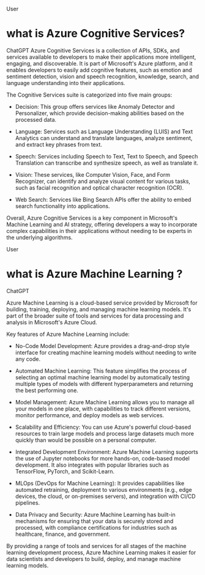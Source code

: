 User
# what is Azure Cognitive Services?
ChatGPT
Azure Cognitive Services is a collection of APIs, SDKs, and services available to developers to make their applications more intelligent, engaging, and discoverable. It is part of Microsoft's Azure platform, and it enables developers to easily add cognitive features, such as emotion and sentiment detection, vision and speech recognition, knowledge, search, and language understanding into their applications.

The Cognitive Services suite is categorized into five main groups:

- Decision: This group offers services like Anomaly Detector and Personalizer, which provide decision-making abilities based on the processed data.

- Language: Services such as Language Understanding (LUIS) and Text Analytics can understand and translate languages, analyze sentiment, and extract key phrases from text.

- Speech: Services including Speech to Text, Text to Speech, and Speech Translation can transcribe and synthesize speech, as well as translate it.

- Vision: These services, like Computer Vision, Face, and Form Recognizer, can identify and analyze visual content for various tasks, such as facial recognition and optical character recognition (OCR).

- Web Search: Services like Bing Search APIs offer the ability to embed search functionality into applications.

Overall, Azure Cognitive Services is a key component in Microsoft's Machine Learning and AI strategy, offering developers a way to incorporate complex capabilities in their applications without needing to be experts in the underlying algorithms.




User
# what is Azure Machine Learning ?

ChatGPT

Azure Machine Learning is a cloud-based service provided by Microsoft for building, training, deploying, and managing machine learning models. It's part of the broader suite of tools and services for data processing and analysis in Microsoft's Azure Cloud.

Key features of Azure Machine Learning include:

- No-Code Model Development: Azure provides a drag-and-drop style interface for creating machine learning models without needing to write any code.

- Automated Machine Learning: This feature simplifies the process of selecting an optimal machine learning model by automatically testing multiple types of models with different hyperparameters and returning the best performing one.

- Model Management: Azure Machine Learning allows you to manage all your models in one place, with capabilities to track different versions, monitor performance, and deploy models as web services.

- Scalability and Efficiency: You can use Azure's powerful cloud-based resources to train large models and process large datasets much more quickly than would be possible on a personal computer.

- Integrated Development Environment: Azure Machine Learning supports the use of Jupyter notebooks for more hands-on, code-based model development. It also integrates with popular libraries such as TensorFlow, PyTorch, and Scikit-Learn.

- MLOps (DevOps for Machine Learning): It provides capabilities like automated retraining, deployment to various environments (e.g., edge devices, the cloud, or on-premises servers), and integration with CI/CD pipelines.

- Data Privacy and Security: Azure Machine Learning has built-in mechanisms for ensuring that your data is securely stored and processed, with compliance certifications for industries such as healthcare, finance, and government.

By providing a range of tools and services for all stages of the machine learning development process, Azure Machine Learning makes it easier for data scientists and developers to build, deploy, and manage machine learning models.


